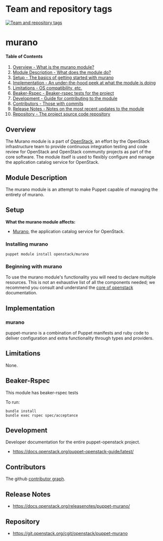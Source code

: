 Team and repository tags
========================

[![Team and repository tags](https://governance.openstack.org/tc/badges/puppet-murano.svg)](https://governance.openstack.org/tc/reference/tags/index.html)

<!-- Change things from this point on -->

murano
======

#### Table of Contents

1. [Overview - What is the murano module?](#overview)
2. [Module Description - What does the module do?](#module-description)
3. [Setup - The basics of getting started with murano](#setup)
4. [Implementation - An under-the-hood peek at what the module is doing](#implementation)
5. [Limitations - OS compatibility, etc.](#limitations)
6. [Beaker-Rspec - Beaker-rspec tests for the project](#beaker-rpsec)
7. [Development - Guide for contributing to the module](#development)
8. [Contributors - Those with commits](#contributors)
9. [Release Notes - Notes on the most recent updates to the module](#release-notes)
10. [Repository - The project source code repository](#repository)

Overview
--------

The Murano module is a part of [OpenStack](https://opendev.org/openstack), an effort by the OpenStack infrastructure team to provide continuous integration testing and code review for OpenStack and OpenStack community projects as part of the core software. The module itself is used to flexibly configure and manage the application catalog service for OpenStack.

Module Description
------------------

The murano module is an attempt to make Puppet capable of managing the
entirety of murano.

Setup
-----

**What the murano module affects:**

* [Murano](https://docs.openstack.org/murano/latest/), the application catalog service for OpenStack.

### Installing murano

    puppet module install openstack/murano

### Beginning with murano

To use the murano module's functionality you will need to declare multiple
resources.  This is not an exhaustive list of all the components needed; we
recommend you consult and understand the
[core of openstack](http://docs.openstack.org) documentation.

Implementation
--------------

### murano

puppet-murano is a combination of Puppet manifests and ruby code to deliver
configuration and extra functionality through types and providers.

Limitations
-----------

None.

Beaker-Rspec
------------

This module has beaker-rspec tests

To run:

```shell
bundle install
bundle exec rspec spec/acceptance
```

Development
-----------

Developer documentation for the entire puppet-openstack project.

* https://docs.openstack.org/puppet-openstack-guide/latest/

Contributors
------------
The github [contributor graph](https://github.com/openstack/puppet-murano/graphs/contributors).

Release Notes
-------------

* https://docs.openstack.org/releasenotes/puppet-murano/

Repository
----------

* https://git.openstack.org/cgit/openstack/puppet-murano
